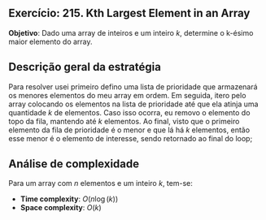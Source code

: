 ## Exercício: 215. Kth Largest Element in an Array
**Objetivo**: Dado uma array de inteiros e um inteiro $k$, determine o k-ésimo maior elemento do array.

## Descrição geral da estratégia
Para resolver usei primeiro defino uma lista de prioridade que armazenará os menores elementos do meu array em ordem. Em seguida, itero pelo array colocando os elementos na lista de prioridade até que ela atinja uma quantidade $k$ de elementos. Caso isso ocorra, eu removo o elemento do topo da fila, mantendo até $k$ elementos. Ao final, visto que o primeiro elemento da fila de prioridade é o menor e que lá há $k$ elementos, então esse menor é o elemento de interesse, sendo retornado ao final do loop; 

## Análise de complexidade
Para um array com $n$ elementos e um inteiro $k$, tem-se:
- **Time complexity**: $O(n \log(k))$
- **Space complexity**: $O(k)$ 